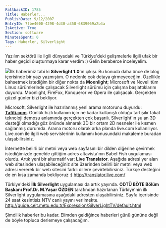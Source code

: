 ```yaml
---
FallbackID: 1785
Title: Haberler...
PublishDate: 9/12/2007
EntryID: 7fbe4600-4298-4d30-a350-6839069a2b4a
IsActive: True
Section: software
MinutesSpent: 0
Tags: Haberler, Silverlight
---
```

Yazılım sektörü ile ilgili dünyadaki ve Türkiye'deki gelişmelerle ilgili
ufak bir haber geçidi oluşturmaya karar verdim :) Gelin beraberce
inceleyelim.

![](http://cdn.daron.yondem.com/assets/1785/silverlight.gif)İlk
haberimiz tabi ki **Silverlight 1.0**'ın çıkışı. Bu konuda daha önce de
blog içerisinde bir yazı yazmıştım. O nedenle çok detaya girmeyeceğim.
Özellikle bahsetmek istediğim bir diğer nokta da **Moonlight**;
Microsoft ve Novell tüm Linux sürümlerinde çalışacak Silverlight sürümü
için çalışma başlattıklarını duyurdu. Moonlight, FireFox, Konqueror ve
Opera ile çalışacak. Gerçekten güzel günler bizi bekliyor.

Microsoft, Silverlight ile hazırlanmış yeni arama motorunu duyurdu:
[**Tafiti.com**](tafiti.com). Günlük hızlı kullanım için ne kadar
kullanışlı olduğu tartışılır fakat teknoloji demosu anlamında gerçekten
çok başarılı. Silverlight'ın şu an 3D desteği olmadığı göz önünde
alınarak 3D bir ortam 2D nesneler ile kısmen sağlanmış durumda. Arama
motoru olarak arka planda live.com kullanılıyor. Live.com ile ilgili web
servislerinin kullanımı konusundaki makaleme buradan ulaşabilirsiniz.

İnternette belirli bir metni veya web sayfasını bir dilden diğerine
çevirmek istediğimizde genelde gittiğim adres altavista'nın Babel Fish
uygulaması olurdu. Artık yeni bir alternatif var; **Live Translator**.
Aşağıda adresi yer alan web sitesinden ulaşabileceğiniz site üzerinden
belirli bir metni veya web adresi vererek bir web sitesini farklı
dillere çevirtebilirsiniz. Türkçe desteğini de en kısa zamanda
bekliyoruz :) <http://translator.live.com/>

Türkiye'deki **İlk Silverlight** uygulaması da artık yayında. **ODTÜ
BÖTE Bölüm Başkanı Prof.Dr. M.Yaşar ÖZDEN** tarafından hazırlanan
Türkiye'nin ilk Silverlight uygulamasına aşağıdaki adresten
ulaşabilirsiniz. Sayfa içerisinde 24 saat kesintisiz NTV canlı yayını
verilmekte.
<http://guide.ceit.metu.edu.tr/Expression/SilverLightTV/default.html>

Şimdilik haberler bu kadar. Elimden geldiğince haberleri günü gününe
değil de böyle topluca derlemeye çalışacağım.


